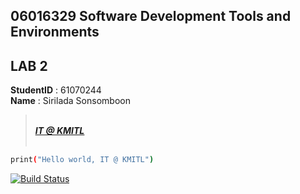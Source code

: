 ## **06016329 Software Development Tools and Environments**
## **LAB 2**

**StudentID** : 61070244 
<br>
**Name** : Sirilada Sonsomboon

>[<ins><br>***IT @ KMITL***<br><br>](https://www.it.kmitl.ac.th)
```sh
print("Hello world, IT @ KMITL")
```
[![Build Status](https://www.it.kmitl.ac.th/wp-content/themes/itkmitl2017wp/img/nav-thai.svg)](https://www.it.kmitl.ac.th)
